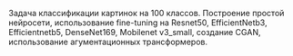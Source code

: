 Задача классификации картинок на 100 классов. Построение простой нейросети, использование fine-tuning на Resnet50, EfficientNetb3, Efficientnetb5, DenseNet169, Mobilenet v3_small, создание CGAN, использование агументационных трансформеров.
